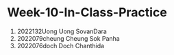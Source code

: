 # Week-10-In-Class-Practice
1. 2022132Uong Uong SovanDara
2. 2022079cheung Cheung Sok Panha
3. 2022076doch Doch Chanthida
